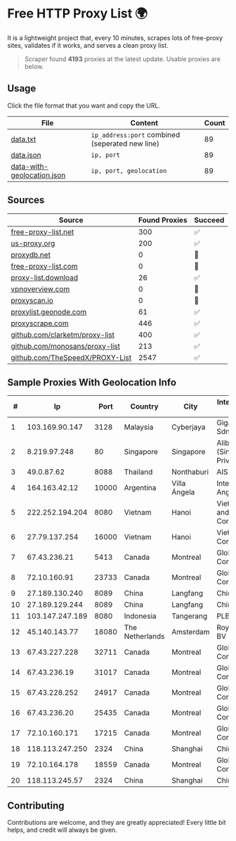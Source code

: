 
# Free HTTP Proxy List 🌍

It is a lightweight project that, every 10 minutes, scrapes lots of free-proxy sites, validates if it works, and serves a clean proxy list.


> Scraper found **4193** proxies at the latest update. Usable proxies are below.

## Usage

Click the file format that you want and copy the URL.


|File|Content|Count|
|----|-------|-----|
|[data.txt](https://raw.githubusercontent.com/themiralay/Proxy-List-World/master/data.txt)|`ip_address:port` combined (seperated new line)|89|
|[data.json](https://raw.githubusercontent.com/themiralay/Proxy-List-World/master/data.json)|`ip, port`|89|
|[data-with-geolocation.json](https://raw.githubusercontent.com/themiralay/Proxy-List-World/master/data-with-geolocation.json)|`ip, port, geolocation`|89|

## Sources

|Source|Found Proxies|Succeed|
|------|-------------|-------|
|[free-proxy-list.net](https://free-proxy-list.net)|300|✅|
|[us-proxy.org](https://www.us-proxy.org)|200|✅|
|[proxydb.net](http://proxydb.net)|0|🚫|
|[free-proxy-list.com](https://free-proxy-list.com/?page=&port=&type%5B%5D=http&type%5B%5D=https&up_time=0&search=Search)|0|🚫|
|[proxy-list.download](https://www.proxy-list.download/HTTP)|26|✅|
|[vpnoverview.com](https://vpnoverview.com/privacy/anonymous-browsing/free-proxy-servers)|0|🚫|
|[proxyscan.io](https://www.proxyscan.io)|0|🚫|
|[proxylist.geonode.com](https://proxylist.geonode.com/api/proxy-list?limit=300&page=1&sort_by=lastChecked&sort_type=desc&protocols=http,https)|61|✅|
|[proxyscrape.com](https://api.proxyscrape.com/v2/?request=displayproxies&protocol=http&timeout=10000&country=all&ssl=all&anonymity=all)|446|✅|
|[github.com/clarketm/proxy-list](https://raw.githubusercontent.com/clarketm/proxy-list/master/proxy-list-raw.txt)|400|✅|
|[github.com/monosans/proxy-list](https://raw.githubusercontent.com/monosans/proxy-list/main/proxies/http.txt)|213|✅|
|[github.com/TheSpeedX/PROXY-List](https://raw.githubusercontent.com/TheSpeedX/PROXY-List/master/http.txt)|2547|✅|


## Sample Proxies With Geolocation Info

|#|Ip|Port|Country|City|Internet Service Provider|
|-|--|----|-------|----|-------------------------|
|1|103.169.90.147|3128|Malaysia|Cyberjaya|Gigabit Hosting Sdn Bhd|
|2|8.219.97.248|80|Singapore|Singapore|Alibaba Cloud (Singapore) Private Limited|
|3|49.0.87.62|8088|Thailand|Nonthaburi|AIS-Fibre|
|4|164.163.42.12|10000|Argentina|Villa Ángela|Interret Villa Angela SRL|
|5|222.252.194.204|8080|Vietnam|Hanoi|VietNam Post and Telecom Corporation|
|6|27.79.137.254|16000|Vietnam|Hanoi|Viettel Corporation|
|7|67.43.236.21|5413|Canada|Montreal|GloboTech Communications|
|8|72.10.160.91|23733|Canada|Montreal|GloboTech Communications|
|9|27.189.130.240|8089|China|Langfang|Chinanet|
|10|27.189.129.244|8089|China|Langfang|Chinanet|
|11|103.147.247.189|8080|Indonesia|Tangerang|PLBNET|
|12|45.140.143.77|18080|The Netherlands|Amsterdam|RoyaleHosting BV|
|13|67.43.227.228|32711|Canada|Montreal|GloboTech Communications|
|14|67.43.236.19|31017|Canada|Montreal|GloboTech Communications|
|15|67.43.228.252|24917|Canada|Montreal|GloboTech Communications|
|16|67.43.236.20|25435|Canada|Montreal|GloboTech Communications|
|17|72.10.160.171|17215|Canada|Montreal|GloboTech Communications|
|18|118.113.247.250|2324|China|Shanghai|Chinanet|
|19|72.10.164.178|18559|Canada|Montreal|GloboTech Communications|
|20|118.113.245.57|2324|China|Shanghai|Chinanet|



## Contributing

Contributions are welcome, and they are greatly appreciated! Every
little bit helps, and credit will always be given.


